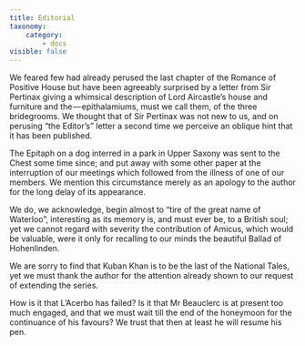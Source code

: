 ```yaml
---
title: Editorial
taxonomy:
    category:
        - docs
visible: false
---
```


We feared few had already perused the last chapter of the Romance of Positive House but have been agreeably surprised by a letter from Sir Pertinax giving a whimsical description of Lord Aircastle’s house and furniture and the — epithalamiums, must we call them, of the three bridegrooms. We thought that of Sir Pertinax was not new to us, and on perusing “the Editor’s” letter a second time we perceive an oblique hint that it has been published.

The Epitaph on a dog interred in a park in Upper Saxony was sent to the Chest some time since; and put away with some other paper at the interruption of our meetings which followed from the illness of one of our members. We mention this circumstance merely as an apology to the author for the long delay of its appearance.

We do, we acknowledge, begin almost to “tire of the great name of Waterloo”, interesting as its memory is, and must ever be, to a British soul; yet we cannot regard with severity the contribution of Amicus, which would be valuable, were it only for recalling to our minds the beautiful Ballad of Hohenlinden.

We are sorry to find that Kuban Khan is to be the last of the National Tales, yet we must thank the author for the attention already shown to our request of extending the series.

How is it that L’Acerbo has failed? Is it that Mr Beauclerc is at present too much engaged, and that we must wait till the end of the honeymoon for the continuance of his favours? We trust that then at least he will resume his pen.